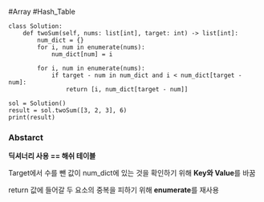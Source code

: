 #Array #Hash_Table

```run-python
class Solution:
    def twoSum(self, nums: list[int], target: int) -> list[int]:
        num_dict = {}
        for i, num in enumerate(nums):
            num_dict[num] = i

        for i, num in enumerate(nums):
            if target - num in num_dict and i < num_dict[target - num]:
                return [i, num_dict[target - num]]

sol = Solution()
result = sol.twoSum([3, 2, 3], 6)
print(result)

```
### Abstarct
**딕셔너리 사용 == 해쉬 테이블**

Target에서 수를 뺀 값이 num_dict에 있는 것을 확인하기 위해 **Key와 Value**를 바꿈

return 값에 들어갈 두 요소의 중복을 피하기 위해 **enumerate**를 재사용